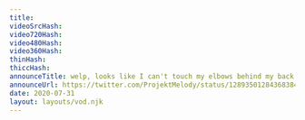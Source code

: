 ```yaml
---
title: 
videoSrcHash: 
video720Hash: 
video480Hash: 
video360Hash: 
thinHash: 
thiccHash: 
announceTitle: welp, looks like I can't touch my elbows behind my back lol
announceUrl: https://twitter.com/ProjektMelody/status/1289350128436838400
date: 2020-07-31
layout: layouts/vod.njk
---
```

